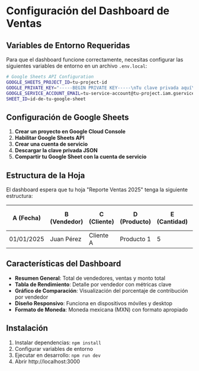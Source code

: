 # Configuración del Dashboard de Ventas

## Variables de Entorno Requeridas

Para que el dashboard funcione correctamente, necesitas configurar las siguientes variables de entorno en un archivo `.env.local`:

```bash
# Google Sheets API Configuration
GOOGLE_SHEETS_PROJECT_ID=tu-project-id
GOOGLE_PRIVATE_KEY="-----BEGIN PRIVATE KEY-----\nTu clave privada aquí\n-----END PRIVATE KEY-----"
GOOGLE_SERVICE_ACCOUNT_EMAIL=tu-service-account@tu-project.iam.gserviceaccount.com
SHEET_ID=id-de-tu-google-sheet
```

## Configuración de Google Sheets

1. **Crear un proyecto en Google Cloud Console**
2. **Habilitar Google Sheets API**
3. **Crear una cuenta de servicio**
4. **Descargar la clave privada JSON**
5. **Compartir tu Google Sheet con la cuenta de servicio**

## Estructura de la Hoja

El dashboard espera que tu hoja "Reporte Ventas 2025" tenga la siguiente estructura:

| A (Fecha)  | B (Vendedor) | C (Cliente) | D (Producto) | E (Cantidad) | F (Precio Unitario) | G (Estado) | H (Monto Negocio) | I (Comisión) |
| ---------- | ------------ | ----------- | ------------ | ------------ | ------------------- | ---------- | ----------------- | ------------ |
| 01/01/2025 | Juan Pérez   | Cliente A   | Producto 1   | 5            | 100                 | Activo     | 500               | 50           |

## Características del Dashboard

- **Resumen General**: Total de vendedores, ventas y monto total
- **Tabla de Rendimiento**: Detalle por vendedor con métricas clave
- **Gráfico de Comparación**: Visualización del porcentaje de contribución por vendedor
- **Diseño Responsivo**: Funciona en dispositivos móviles y desktop
- **Formato de Moneda**: Moneda mexicana (MXN) con formato apropiado

## Instalación

1. Instalar dependencias: `npm install`
2. Configurar variables de entorno
3. Ejecutar en desarrollo: `npm run dev`
4. Abrir http://localhost:3000
